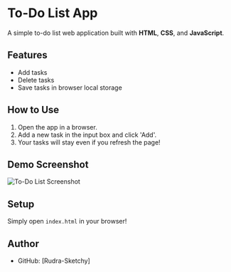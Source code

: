 # To-Do List App

A simple to-do list web application built with **HTML**, **CSS**, and **JavaScript**.

## Features
- Add tasks
- Delete tasks
- Save tasks in browser local storage

## How to Use
1. Open the app in a browser.
2. Add a new task in the input box and click 'Add'.
3. Your tasks will stay even if you refresh the page!

## Demo Screenshot
![To-Do List Screenshot](screenshot.png)

## Setup
Simply open `index.html` in your browser!

## Author
- GitHub: [Rudra-Sketchy]
